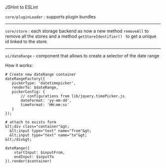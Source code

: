 <!---
channel: frontendchanges
release: 'Sprint 31'
permissions:
    - public
contributors:
    - 'Alexander Zagovorichev'
    - 'Bertrand Chevrier'
--->


JSHint to ESLint

`core/pluginLoader` : supports plugin bundles

---

`core/store` : each storage backend as now a new method `removeAll` to remove all the stores and a method `getStoreIdentifier() ` to get a unique id linked to the store.

---

`ui/dateRange` - component that allows to create a selector of the date range

How it works:
```
# Create new dateRange container
dateRangeFactory({
   pickerType: 'datetimepicker',
   renderTo: $dateRange,
   pickerConfig: {
       // configurations from lib/jquery.timePicker.js
       dateFormat: 'yy-mm-dd',
       timeFormat: 'HH:mm:ss'
   }
});

# attach to exists form
&lt;div class="container"&gt;
  &lt;input type="text" name="from"&gt;
  &lt;input type="text" name="to"&gt;
&lt;/div&gt;

dateRange({
    startInput: $inputFrom,
    endInput: $inputTo
}).render($container)
```